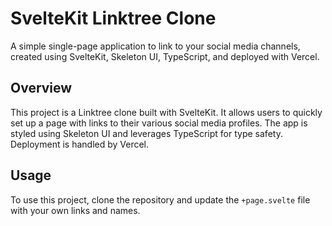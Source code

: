 # SvelteKit Linktree Clone

A simple single-page application to link to your social media channels, created using SvelteKit, Skeleton UI, TypeScript, and deployed with Vercel.

## Overview

This project is a Linktree clone built with SvelteKit. It allows users to quickly set up a page with links to their various social media profiles. The app is styled using Skeleton UI and leverages TypeScript for type safety. Deployment is handled by Vercel.

## Usage

To use this project, clone the repository and update the `+page.svelte` file with your own links and names.
